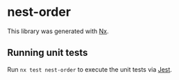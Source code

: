 # nest-order

This library was generated with [Nx](https://nx.dev).

## Running unit tests

Run `nx test nest-order` to execute the unit tests via [Jest](https://jestjs.io).
